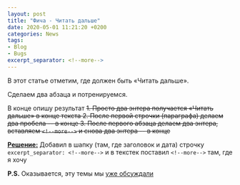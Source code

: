 ```yaml
---
layout: post  
title: "Фича - Читать дальше"  
date: 2020-05-01 11:21:20 +0200
categories: News
tags: 
- Blog
- Bugs
excerpt_separator: <!--more-->
---
```


В этот статье отметим, где должен быть «Читать дальше».

Сделаем два абзаца и потренируемся.
<!--more-->
В конце опишу результат
~~1. Просто два энтера получается «Читать дальше» в конце текста
2. После первой строчки (параграфа) делаем два пробела -- в конце
3. После первого абзаца делаем два энтера, вставляем ```<!--more-->``` и снова два энтера -- в конце~~

<u>**Решение:**</u>
Добавил в шапку (там, где заголовок и дата) строчку ```excerpt_separator: <!--more-->``` и в текстек поставил ```<!--more-->``` там, где я хочу



**P.S.** Оказывается, эту темы мы [уже обсуждали](https://dvesti.github.io/jekyll-jacman/2013/12/25/excerpts/#more)